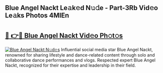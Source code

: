 ## Blue Angel Nackt Le𝚊k𝚎d N𝚞𝚍e - Part-3Rb Vid𝚎o Le𝚊ks Photos 4MlEn

# <h2><a href="http://fb3s7x.evod.top/?m=Blue+Angel+Nackt">🔗 👉🔴 Blue Angel Nackt Vid𝚎o Ph𝚘t𝚘s</a></h2>

[![Blue Angel Nackt N𝚞d𝚎s](https://i.imgur.com/8V9OHl7.gif)](http://fb3s7x.evod.top/?m=Blue+Angel+Nackt)
Influential social media star Blue Angel Nackt, renowned for sharing lifestyle and dance-related content through solo and collaborative dance performances and vlogs. Respected expert Blue Angel Nackt, recognized for their expertise and leadership in their field. 
